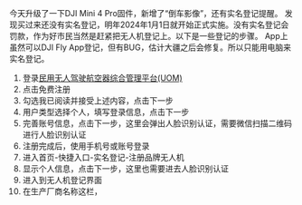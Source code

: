 今天升级了一下DJI Mini 4 Pro固件，新增了“倒车影像”，还有实名登记提醒。
发现买过来还没有实名登记，明年2024年1月1日就开始正式实施。没有实名登记会罚款，作为好市民当然是赶紧把无人机登记上。以下是一些登记的步骤。
App上虽然可以DJI Fly App登记，但有BUG，估计大疆之后会修复。所以只能用电脑来实名登记。

1. 登录[民用无人驾驶航空器综合管理平台(UOM)](https://uom.caac.gov.cn/)
2. 点击免费注册
3. 勾选我已阅读并接受上述内容，点击下一步
4. 用户类型选择个人，填写登录信息，点击下一步
5. 完善账号信息，点击下一步，这里会弹出人脸识别认证，需要微信扫描二维码进行人脸识别认证
6. 注册完成后，使用手机号或账号登录
7. 进入首页-快捷入口-实名登记-注册品牌无人机
8. 显示个人信息，点击下一步，这里也需要进去人脸识别认证
9. 进入到无人机登记界面
10. 在生产厂商名称这栏，